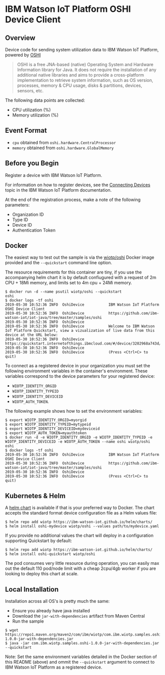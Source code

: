# IBM Watson IoT Platform OSHI Device Client

## Overview
Device code for sending system utilization data to IBM Watson IoT Platform, powered by [OSHI](https://github.com/oshi/oshi)

> OSHI is a free JNA-based (native) Operating System and Hardware Information library for Java. It does not require the installation of any additional native libraries and aims to provide a cross-platform implementation to retrieve system information, such as OS version, processes, memory & CPU usage, disks & partitions, devices, sensors, etc.

The following data points are collected:
 * CPU utilization (%)
 * Memory utilization (%)


## Event Format

- `cpu` obtained from `oshi.hardware.CentralProcessor`
- `memory` obtained from `oshi.hardware.GlobalMemory`


## Before you Begin

Register a device with IBM Watson IoT Platform.  

For information on how to register devices, see the [Connecting Devices](https://www.ibm.com/support/knowledgecenter/SSQP8H/iot/platform/iotplatform_task.html) topic in the IBM Watson IoT Platform documentation.  

At the end of the registration process, make a note of the following parameters: 
   - Organization ID
   - Type ID
   - Device ID
   - Authentication Token  

## Docker

The easiest way to test out the sample is via the [wiotp/oshi](https://cloud.docker.com/u/wiotp/repository/docker/wiotp/oshi) Docker image provided and the `--quickstart` command line option.

The resource requirements for this container are tiny, if you use the accompanying helm chart it is by default confiugured with a request of 2m CPU + 18Mi memory, and  limits set to 4m cpu + 24Mi memory.

```
$ docker run -d --name psutil wiotp/oshi --quickstart
oshi
$ docker logs -tf oshi
2019-05-30 10:52:36 INFO  OshiDevice           IBM Watson IoT Platform OSHI Device Client
2019-05-30 10:52:36 INFO  OshiDevice           https://github.com/ibm-watson-iot/iot-java/tree/master/samples/oshi
2019-05-30 10:52:36 INFO  OshiDevice
2019-05-30 10:52:36 INFO  OshiDevice           Welcome to IBM Watson IoT Platform Quickstart, view a vizualization of live data from this device at the URL below:
2019-05-30 10:52:36 INFO  OshiDevice           https://quickstart.internetofthings.ibmcloud.com/#/device/3202968a743d/sensor/
2019-05-30 10:52:36 INFO  OshiDevice
2019-05-30 10:52:36 INFO  OshiDevice           (Press <Ctrl+C> to quit)
```

To connect as a registered device in your organization you must set the following environment variables in the container's environment. These variables correspond to the device parameters for your registered device: 
- `WIOTP_IDENTITY_ORGID`
- `WIOTP_IDENTITY_TYPEID`
- `WIOTP_IDENTITY_DEVICEID`
- `WIOTP_AUTH_TOKEN`.

The following example shows how to set the environment variables:

```
$ export WIOTP_IDENTITY_ORGID=myorgid
$ export WIOTP_IDENTITY_TYPEID=mytypeid
$ export WIOTP_IDENTITY_DEVICEID=mydeviceid
$ export WIOTP_AUTH_TOKEN=myauthtoken
$ docker run -d -e WIOTP_IDENTITY_ORGID -e WIOTP_IDENTITY_TYPEID -e WIOTP_IDENTITY_DEVICEID -e WIOTP_AUTH_TOKEN --name oshi wiotp/oshi
oshi
$ docker logs -tf oshi
2019-05-30 10:52:36 INFO  OshiDevice           IBM Watson IoT Platform OSHI Device Client
2019-05-30 10:52:36 INFO  OshiDevice           https://github.com/ibm-watson-iot/iot-java/tree/master/samples/oshi
2019-05-30 10:52:36 INFO  OshiDevice
2019-05-30 10:52:36 INFO  OshiDevice           (Press <Ctrl+C> to quit)
```

## Kubernetes & Helm

A [helm chart](https://github.com/ibm-watson-iot/iot-python/tree/master/samples/psutil/helm/psutil) is available if that is your preferred way to Docker.  The chart accepts the standard format device configuration file as a Helm values file:

```
$ helm repo add wiotp https://ibm-watson-iot.github.io/helm/charts/
$ helm install oshi-mydevice wiotp/oshi --values path/to/mydevice.yaml
```

If you provide no additional values the chart will deploy in a configuration supporting Quickstart by default:

```
$ helm repo add wiotp https://ibm-watson-iot.github.io/helm/charts/
$ helm install oshi-quickstart wiotp/oshi
```

The pod consumes very little resource during operation, you can easily max out the default 110 pod/node limit with a cheap 2cpu/4gb worker if you are looking to deploy this chart at scale.


## Local Installation
Installation across all OS's is pretty much the same:

- Ensure you already have java installed
- Download the `jar-with-dependencies` artifact from Maven Central
- Run the sample

```
$ wget https://repo1.maven.org/maven2/com/ibm/wiotp/com.ibm.wiotp.samples.oshi/1.0.0/com.ibm.wiotp.samples.oshi-1.0.0-jar-with-dependencies.jar
$ java -jar com.ibm.wiotp.samples.oshi-1.0.0-jar-with-dependencies.jar --quickstart
```

Note: Set the same environment variables detailed in the Docker section of this README (above) and ommit the `--quickstart` argument to connect to IBM Watson IoT Platform as a registered device.

